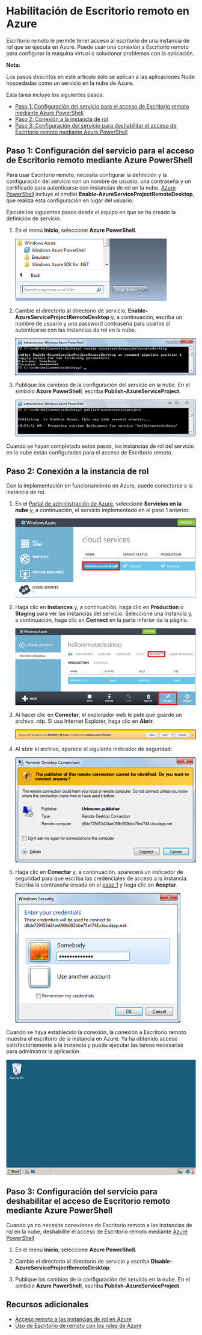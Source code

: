 <properties linkid="dev-node-remotedesktop" urlDisplayName="Enable Remote Desktop" pageTitle="Enable remote desktop for cloud services (Node.js)" metaKeywords="Azure Node.js remote access, Azure Node.js remote connection, Azure Node.js VM access, Azure Node.js virtual machine access" description="Learn how to enable remote-desktop access for the virtual machines hosting your Azure Node.js application. " metaCanonical="" services="cloud-services" documentationCenter="nodejs" title="Enabling Remote Desktop in Azure" authors="larryfr" solutions="" manager="" editor="" />

<tags ms.service="cloud-services" ms.workload="tbd" ms.tgt_pltfrm="na" ms.devlang="nodejs" ms.topic="article" ms.date="09/17/2014" ms.author="larryfr"></tags>

# Habilitación de Escritorio remoto en Azure

Escritorio remoto le permite tener acceso al escritorio de una instancia de rol que se
ejecuta en Azure. Puede usar una conexión a Escritorio remoto para
configurar la máquina virtual o solucionar problemas con
la aplicación.

<div class="dev-callout">
    <b>Nota:</b>
    <p>Los pasos descritos en este art&iacute;culo solo se aplican a las aplicaciones Node hospedadas como un servicio en la nube de Azure.</p>
    </div>

Esta tarea incluye los siguientes pasos:

-   [Paso 1: Configuración del servicio para el acceso de Escritorio remoto mediante Azure PowerShell][]
-   [Paso 2: Conexión a la instancia de rol][]
-   [Paso 3: Configuración del servicio para deshabilitar el acceso de Escritorio remoto
    mediante Azure PowerShell][]

## <a name="step1"> </a>Paso 1: Configuración del servicio para el acceso de Escritorio remoto mediante Azure PowerShell

Para usar Escritorio remoto, necesita configurar la definición y la configuración del
servicio con un nombre de usuario, una contraseña y un certificado para
autenticarse con instancias de rol en la nube. [Azure PowerShell][] incluye el cmdlet **Enable-AzureServiceProjectRemoteDesktop**, que realiza
esta configuración en lugar del usuario.

Ejecute los siguientes pasos desde el equipo en que se ha creado la
definición de servicio.

1.  En el menú **Inicio**, seleccione **Azure PowerShell**.

    ![Entrada Azure PowerShell del menú Inicio][]

2.  Cambie el directorio al directorio de servicio,
    **Enable-AzureServiceProjectRemoteDesktop** y, a continuación, escriba un nombre de usuario y una
    password contraseña para usarlos al autenticarse con las instancias de rol en la
    nube.

    ![enable-azureserviceprojectremotedesktop][]

3.  Publique los cambios de la configuración del servicio en la nube. En el símbolo
    **Azure PowerShell**, escriba
    **Publish-AzureServiceProject**.

    ![publish-azureserviceproject][]

Cuando se hayan completado estos pasos, las instancias de rol del servicio
en la nube están configuradas para el acceso de Escritorio remoto.

## <a name="step2"> </a>Paso 2: Conexión a la instancia de rol

Con la implementación en funcionamiento en Azure, puede conectarse a
la instancia de rol.

1.  En el [Portal de administración de Azure][], seleccione **Servicios en la nube** y, a continuación, el servicio implementado en el paso 1 anterior.

    ![Portal de administración de Azure][1]

2.  Haga clic en **Instances** y, a continuación, haga clic en **Production** o **Staging** para ver las instancias del servicio. Seleccione una instancia y, a continuación, haga clic en **Connect** en la parte inferior de la página.

    ![La página Instancias][]

3.  Al hacer clic en **Conectar**, el explorador web le pide que guarde un
    archivo .rdp. Si usa Internet Explorer, haga clic en **Abrir**.

    ![solicitud para abrir o guardar el archivo .rdp][]

4.  Al abrir el archivo, aparece el siguiente indicador de seguridad:

    ![Indicador de seguridad de Windows][]

5.  Haga clic en **Conectar** y, a continuación, aparecerá un indicador de seguridad para que escriba las
    credenciales de acceso a la instancia. Escriba la contraseña creada en
    el [paso 1][Paso 1: Configuración del servicio para el acceso de Escritorio remoto mediante Azure PowerShell] y haga clic en **Aceptar**.

    ![indicador de nombre de usuario/contraseña][]

Cuando se haya establecido la conexión, la conexión a Escritorio remoto muestra el
escritorio de la instancia en Azure. Ya ha obtenido acceso satisfactoriamente a la
instancia y puede ejecutar las tareas necesarias para
administrar la aplicación.

![Sesión de Escritorio remoto][]

## <a name="step3"> </a>Paso 3: Configuración del servicio para deshabilitar el acceso de Escritorio remoto mediante Azure PowerShell

Cuando ya no necesite conexiones de Escritorio remoto a las instancias
de rol en la nube, deshabilite el acceso de Escritorio remoto mediante [Azure PowerShell][]

1.  En el menú **Inicio**, seleccione **Azure PowerShell**.

2.  Cambie el directorio al directorio de servicio y escriba
    **Disable-AzureServiceProjectRemoteDesktop**:

3.  Publique los cambios de la configuración del servicio en la nube. En el símbolo
    **Azure PowerShell**, escriba
    **Publish-AzureServiceProject**.

## Recursos adicionales

-   [Acceso remoto a las instancias de rol en Azure][]
-   [Uso de Escritorio de remoto con los roles de Azure][]

  [Paso 1: Configuración del servicio para el acceso de Escritorio remoto mediante Azure PowerShell]: #step1
  [Paso 2: Conexión a la instancia de rol]: #step2
  [Paso 3: Configuración del servicio para deshabilitar el acceso de Escritorio remoto
  mediante Azure PowerShell]: #step3
  [Azure PowerShell]: http://go.microsoft.com/?linkid=9790229&clcid=0x409
  [Entrada Azure PowerShell del menú Inicio]: ./media/cloud-services-nodejs-enable-remote-desktop/azure-powershell-menu.png
  [enable-azureserviceprojectremotedesktop]: ./media/cloud-services-nodejs-enable-remote-desktop/enable-rdp.png
  [publish-azureserviceproject]: ./media/cloud-services-nodejs-enable-remote-desktop/publish-rdp.png
  [Portal de administración de Azure]: http://manage.windowsazure.com
  [1]: ./media/cloud-services-nodejs-enable-remote-desktop/cloud-services-remote.png
  [La página Instancias]: ./media/cloud-services-nodejs-enable-remote-desktop/cloud-service-instance.png
  [solicitud para abrir o guardar el archivo .rdp]: ./media/cloud-services-nodejs-enable-remote-desktop/rdp-open.png
  [Indicador de seguridad de Windows]: ./media/cloud-services-nodejs-enable-remote-desktop/remote-desktop-12.png
  [indicador de nombre de usuario/contraseña]: ./media/cloud-services-nodejs-enable-remote-desktop/remote-desktop-13.png
  [Sesión de Escritorio remoto]: ./media/cloud-services-nodejs-enable-remote-desktop/remote-desktop-14.png
  [Acceso remoto a las instancias de rol en Azure]: http://msdn.microsoft.com/es-es/library/windowsazure/hh124107.aspx
  [Uso de Escritorio de remoto con los roles de Azure]: http://msdn.microsoft.com/es-es/library/windowsazure/gg443832.aspx
